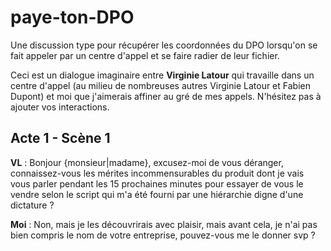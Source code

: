 # paye-ton-DPO
Une discussion type pour récupérer les coordonnées du DPO lorsqu'on se fait appeler par un centre d'appel et se faire radier de leur fichier.

Ceci est un dialogue imaginaire entre **Virginie Latour** qui travaille dans un centre d'appel (au milieu de nombreuses autres Virginie Latour et Fabien Dupont) et moi que j'aimerais affiner au gré de mes appels. N'hésitez pas à ajouter vos interactions.

## Acte 1 - Scène 1

**VL** : Bonjour {monsieur|madame}, excusez-moi de vous déranger, connaissez-vous les mérites incommensurables du produit dont je vais vous parler pendant les 15 prochaines minutes pour essayer de vous le vendre selon le script qui m'a été fourni par une hiérarchie digne d'une dictature ?

**Moi** : Non, mais je les découvrirais avec plaisir, mais avant cela, je n'ai pas bien compris le nom de votre entreprise, pouvez-vous me le donner svp ?
